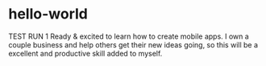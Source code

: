 # hello-world
TEST RUN 1
Ready & excited to learn how to create mobile apps. I own a couple business and help others get their new ideas going, so this will be a excellent and productive skill added to myself.
